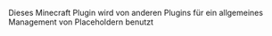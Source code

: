 Dieses Minecraft Plugin wird von anderen Plugins für ein allgemeines Management von Placeholdern benutzt
